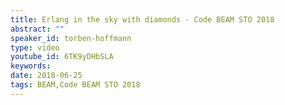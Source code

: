 ```yaml
---
title: Erlang in the sky with diamonds - Code BEAM STO 2018
abstract: ""
speaker_id: torben-hoffmann
type: video
youtube_id: 6TK9yDHbSLA
keywords: 
date: 2018-06-25
tags: BEAM,Code BEAM STO 2018
---
```


